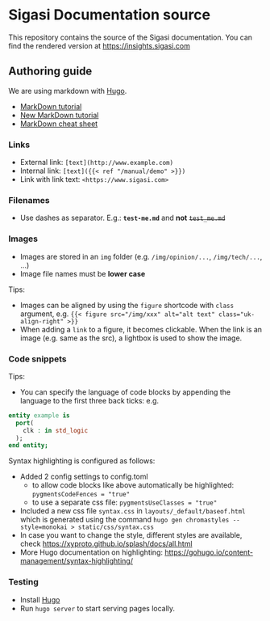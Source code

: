 # Sigasi Documentation source

This repository contains the source of the Sigasi documentation.
You can find the rendered version at <https://insights.sigasi.com>

## Authoring guide

We are using markdown with [Hugo].

* [MarkDown tutorial](http://markdowntutorial.com/)
* [New MarkDown tutorial](http://commonmark.org/help/tutorial/index.html)
* [MarkDown cheat sheet](https://github.com/adam-p/markdown-here/wiki/Markdown-Cheatsheet)

### Links

* External link: `[text](http://www.example.com)`
* Internal link: `[text]({{< ref "/manual/demo" >}})`
* Link with link text: `<https://www.sigasi.com>`

### Filenames

* Use dashes as separator. E.g.: **`test-me.md`** and **not** ~~`test_me.md`~~

### Images

* Images are stored in an `img` folder (e.g. `/img/opinion/...`, `/img/tech/...`, ...)
* Image file names must be **lower case**

Tips:

* Images can be aligned by using the `figure` shortcode with `class` argument, e.g. `{{< figure src="/img/xxx" alt="alt text" class="uk-align-right" >}}`
* When adding a `link` to a figure, it becomes clickable. When the link is an image (e.g. same as the src), a lightbox is used to show the image.

### Code snippets

Tips:

* You can specify the language of code blocks by appending the language to the first three back ticks: e.g.
```vhdl
entity example is
  port(
    clk : in std_logic
  );
end entity;
```

Syntax highlighting is configured as follows:
* Added 2 config settings to config.toml
  * to allow code blocks like above automatically be highlighted: `pygmentsCodeFences = "true"`
  * to use a separate css file: `pygmentsUseClasses = "true"`
* Included a new css file `syntax.css` in `layouts/_default/baseof.html` which is generated using the command `hugo gen chromastyles --style=monokai > static/css/syntax.css`
* In case you want to change the style, different styles are available, check https://xyproto.github.io/splash/docs/all.html
* More Hugo documentation on highlighting: https://gohugo.io/content-management/syntax-highlighting/


### Testing
* Install [Hugo]
* Run `hugo server` to start serving pages locally.

[Hugo]: https://gohugo.io/
